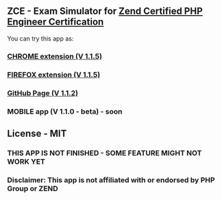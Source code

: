 ## ZCE - Exam Simulator for [Zend Certified PHP Engineer Certification](https://www.zend.com/en/services/certification/php-certification)

You can try this app as: 

### [CHROME extension (V 1.1.5)](https://chrome.google.com/webstore/detail/php-zend-certification-exam/kdjolhghoglghipajmbmlmldbpncimge)

### [FIREFOX extension (V 1.1.5)](https://addons.mozilla.org/ro/firefox/addon/php-zend-certification-exam/)

### [GitHub Page (V 1.1.2)](https://alceanicu.github.io/zce/)

### MOBILE app (V 1.1.0 - beta) - soon

## License - MIT

### THIS APP IS NOT FINISHED - SOME FEATURE MIGHT NOT WORK YET

### Disclaimer: This app is not affiliated with or endorsed by PHP Group or ZEND
